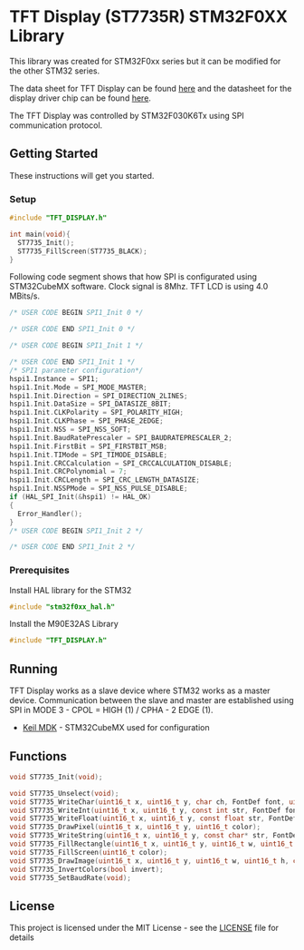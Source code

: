 # TFT Display (ST7735R) STM32F0XX Library

This library was created for STM32F0xx series but it can be modified for the other STM32 series.

The data sheet for TFT Display can be found [here](https://cdn-shop.adafruit.com/datasheets/JD-T1800.pdf) and the datasheet for the display driver chip can be found [here](https://cdn-shop.adafruit.com/datasheets/ST7735R_V0.2.pdf).

The TFT Display was controlled by STM32F030K6Tx using SPI communication protocol.


## Getting Started

These instructions will get you started.

### Setup

```c
#include "TFT_DISPLAY.h"

int main(void){
  ST7735_Init();
  ST7735_FillScreen(ST7735_BLACK);
}
```

Following code segment shows that how SPI is configurated using STM32CubeMX software. Clock signal is 8Mhz. TFT LCD is using 4.0 MBits/s.
```C
/* USER CODE BEGIN SPI1_Init 0 */

/* USER CODE END SPI1_Init 0 */

/* USER CODE BEGIN SPI1_Init 1 */

/* USER CODE END SPI1_Init 1 */
/* SPI1 parameter configuration*/
hspi1.Instance = SPI1;
hspi1.Init.Mode = SPI_MODE_MASTER;
hspi1.Init.Direction = SPI_DIRECTION_2LINES;
hspi1.Init.DataSize = SPI_DATASIZE_8BIT;
hspi1.Init.CLKPolarity = SPI_POLARITY_HIGH;
hspi1.Init.CLKPhase = SPI_PHASE_2EDGE;
hspi1.Init.NSS = SPI_NSS_SOFT;
hspi1.Init.BaudRatePrescaler = SPI_BAUDRATEPRESCALER_2;
hspi1.Init.FirstBit = SPI_FIRSTBIT_MSB;
hspi1.Init.TIMode = SPI_TIMODE_DISABLE;
hspi1.Init.CRCCalculation = SPI_CRCCALCULATION_DISABLE;
hspi1.Init.CRCPolynomial = 7;
hspi1.Init.CRCLength = SPI_CRC_LENGTH_DATASIZE;
hspi1.Init.NSSPMode = SPI_NSS_PULSE_DISABLE;
if (HAL_SPI_Init(&hspi1) != HAL_OK)
{
  Error_Handler();
}
/* USER CODE BEGIN SPI1_Init 2 */

/* USER CODE END SPI1_Init 2 */
```
### Prerequisites

Install HAL library for the STM32

```c
#include "stm32f0xx_hal.h"
```

Install the M90E32AS Library

```c
#include "TFT_DISPLAY.h"
```

## Running

TFT Display works as a slave device where STM32 works as a master device. Communication between the slave and master are established using SPI in MODE 3 - CPOL = HIGH (1) / CPHA - 2 EDGE (1).

* [Keil MDK](http://www.keil.com/#:~:text=Keil%20MDK%20is%20the%20complete,easy%20to%20learn%20and%20use.) - STM32CubeMX used for configuration

## Functions
```C
void ST7735_Init(void);

void ST7735_Unselect(void);
void ST7735_WriteChar(uint16_t x, uint16_t y, char ch, FontDef font, uint16_t color, uint16_t bgcolor);
void ST7735_WriteInt(uint16_t x, uint16_t y, const int str, FontDef font, uint16_t color, uint16_t bgcolor);
void ST7735_WriteFloat(uint16_t x, uint16_t y, const float str, FontDef font, uint16_t color, uint16_t bgcolor);
void ST7735_DrawPixel(uint16_t x, uint16_t y, uint16_t color);
void ST7735_WriteString(uint16_t x, uint16_t y, const char* str, FontDef font, uint16_t color, uint16_t bgcolor);
void ST7735_FillRectangle(uint16_t x, uint16_t y, uint16_t w, uint16_t h, uint16_t color);
void ST7735_FillScreen(uint16_t color);
void ST7735_DrawImage(uint16_t x, uint16_t y, uint16_t w, uint16_t h, const uint16_t* data);
void ST7735_InvertColors(bool invert);
void ST7735_SetBaudRate(void);
```

## License

This project is licensed under the MIT License - see the [LICENSE](LICENSE) file for details
